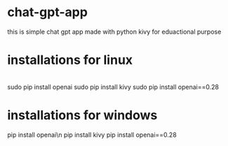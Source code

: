 # chat-gpt-app
this is simple chat gpt app made with python kivy for eduactional purpose
# installations for linux
<br />sudo pip install openai
sudo pip install kivy
sudo pip install openai==0.28
# installations for windows
pip install openai\n
pip install kivy
pip install openai==0.28

